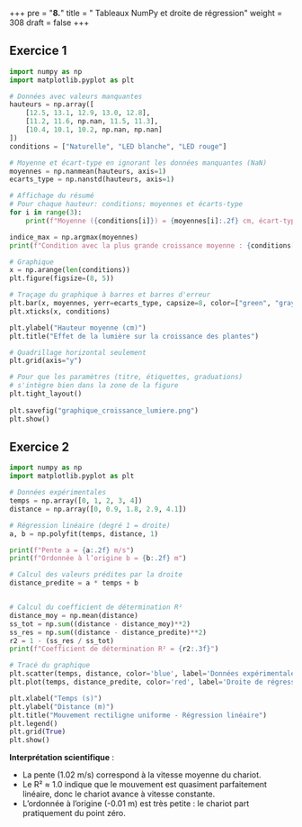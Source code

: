 +++
pre = "<b>8.</b>"
title = " Tableaux NumPy et droite de régression"
weight = 308
draft = false
+++


## Exercice 1

```python
import numpy as np
import matplotlib.pyplot as plt

# Données avec valeurs manquantes
hauteurs = np.array([
    [12.5, 13.1, 12.9, 13.0, 12.8],
    [11.2, 11.6, np.nan, 11.5, 11.3],
    [10.4, 10.1, 10.2, np.nan, np.nan]
])
conditions = ["Naturelle", "LED blanche", "LED rouge"]

# Moyenne et écart-type en ignorant les données manquantes (NaN)
moyennes = np.nanmean(hauteurs, axis=1)
ecarts_type = np.nanstd(hauteurs, axis=1)

# Affichage du résumé
# Pour chaque hauteur: conditions; moyennes et écarts-type
for i in range(3):
    print(f"Moyenne ({conditions[i]}) = {moyennes[i]:.2f} cm, écart-type = {ecarts_type[i]:.2f} cm")

indice_max = np.argmax(moyennes)
print(f"Condition avec la plus grande croissance moyenne : {conditions[indice_max]}")

# Graphique
x = np.arange(len(conditions))
plt.figure(figsize=(8, 5))

# Traçage du graphique à barres et barres d'erreur
plt.bar(x, moyennes, yerr=ecarts_type, capsize=8, color=["green", "gray", "red"])
plt.xticks(x, conditions)

plt.ylabel("Hauteur moyenne (cm)")
plt.title("Effet de la lumière sur la croissance des plantes")

# Quadrillage horizontal seulement
plt.grid(axis="y") 

# Pour que les paramètres (titre, étiquettes, graduations) 
# s'intègre bien dans la zone de la figure
plt.tight_layout()
	
plt.savefig("graphique_croissance_lumiere.png")
plt.show()
```


## Exercice 2

```python
import numpy as np
import matplotlib.pyplot as plt

# Données expérimentales
temps = np.array([0, 1, 2, 3, 4])
distance = np.array([0, 0.9, 1.8, 2.9, 4.1])

# Régression linéaire (degré 1 = droite)
a, b = np.polyfit(temps, distance, 1)

print(f"Pente a = {a:.2f} m/s")
print(f"Ordonnée à l’origine b = {b:.2f} m")

# Calcul des valeurs prédites par la droite
distance_predite = a * temps + b


# Calcul du coefficient de détermination R²
distance_moy = np.mean(distance)
ss_tot = np.sum((distance - distance_moy)**2)
ss_res = np.sum((distance - distance_predite)**2)
r2 = 1 - (ss_res / ss_tot)
print(f"Coefficient de détermination R² = {r2:.3f}")

# Tracé du graphique
plt.scatter(temps, distance, color='blue', label='Données expérimentales')
plt.plot(temps, distance_predite, color='red', label='Droite de régression')

plt.xlabel("Temps (s)")
plt.ylabel("Distance (m)")
plt.title("Mouvement rectiligne uniforme - Régression linéaire")
plt.legend()
plt.grid(True)
plt.show()
```

**Interprétation scientifique** :

* La pente (1.02 m/s) correspond à la vitesse moyenne du chariot.
* Le R² ≈ 1.0 indique que le mouvement est quasiment parfaitement linéaire, donc le chariot avance à vitesse constante.
* L’ordonnée à l’origine (-0.01 m) est très petite : le chariot part pratiquement du point zéro.